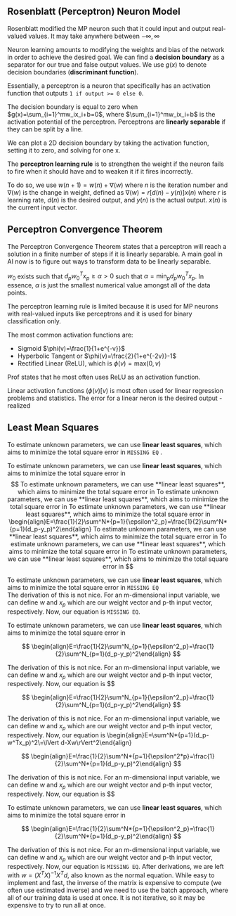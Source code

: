 ## Rosenblatt (Perceptron) Neuron Model

Rosenblatt modified the MP neuron such that it could input and output real-valued values. It may take anywhere between $-\infty, \infty$

Neuron learning amounts to modifying the weights and bias of the network in order to achieve the desired goal. We can find a **decision boundary** as a separator for our true and false output values. We use $g(x)$ to denote decision boundaries (**discriminant function**).

Essentially, a perceptron is a neuron that specifically has an activation function that outputs `1 if output >= 0 else 0`.

The decision boundary is equal to zero when $g(x)=\sum_{i=1}^mw_ix_i+b=0$, where $\sum_{i=1}^mw_ix_i+b$ is the activation potential of the perceptron. Perceptrons are **linearly separable** if they can be split by a line.

We can plot a 2D decision boundary by taking the activation function, setting it to zero, and solving for one x.

The **perceptron learning rule** is to strengthen the weight if the neuron fails to fire when it should have and to weaken it if it fires incorrectly.

To do so, we use $w(n+1)=w(n)+\nabla(w)$ where $n$ is the iteration number and $\nabla(w)$ is the change in weight, defined as $\nabla(w)=r[d(n)-y(n)]x(n)$ where $r$ is learning rate, $d(n)$ is the desired output, and $y(n)$ is the actual output. $x(n)$ is the current input vector.

## Perceptron Convergence Theorem

The Perceptron Convergence Theorem states that a perceptron will reach a solution in a finite number of steps if it is linearly separable. A main goal in AI now is to figure out ways to transform data to be linearly separable.

$w_0$ exists such that $d_pw^T_0x_p \geq \alpha > 0$ such that $\alpha=\text{min}_pd_pw^T_0x_p$. In essence, $\alpha$ is just the smallest numerical value amongst all of the data points.

The perceptron learning rule is limited because it is used for MP neurons with real-valued inputs like perceptrons and it is used for binary classification only.

The most common activation functions are:

- Sigmoid $\phi(v)=\frac{1}{1+e^{-v}}$
- Hyperbolic Tangent or $\phi(v)=\frac{2}{1+e^{-2v}}-1$
- Rectified Linear (ReLU), which is $\phi(v)=\text{max}(0,v)$

Prof states that he most often uses ReLU as an activation function.

Linear activation functions ($\phi(v)[v$) is most often used for linear regression problems and statistics. The error for a linear neron is the desired output - realized

## Least Mean Squares

To estimate unknown parameters, we can use **linear least squares**, which aims to minimize the total square error in `MISSING EQ` .

To estimate unknown parameters, we can use **linear least squares**, which aims to minimize the total square error in $$  
To estimate unknown parameters, we can use **linear least squares**, which aims to minimize the total square error in  
To estimate unknown parameters, we can use **linear least squares**, which aims to minimize the total square error in  
To estimate unknown parameters, we can use **linear least squares**, which aims to minimize the total square error in \begin{align}E=\frac{1}{2}\sum^N*{p=1}{\epsilon^2_p}=\frac{1}{2}\sum^N*{p=1}(d_p-y_p)^2\end{align}  
To estimate unknown parameters, we can use **linear least squares**, which aims to minimize the total square error in  
To estimate unknown parameters, we can use **linear least squares**, which aims to minimize the total square error in  
To estimate unknown parameters, we can use **linear least squares**, which aims to minimize the total square error in $$

To estimate unknown parameters, we can use **linear least squares**, which aims to minimize the total square error in `MISSING EQ`  
The derivation of this is not nice. For an m-dimensional input variable, we can define $w$ and $x_p$ which are our weight vector and p-th input vector, respectively. Now, our equation is `MISSING EQ`.

To estimate unknown parameters, we can use **linear least squares**, which aims to minimize the total square error in

$$
\begin{align}E=\frac{1}{2}\sum^N_{p=1}{\epsilon^2_p}=\frac{1}{2}\sum^N_{p=1}(d_p-y_p)^2\end{align}
$$

The derivation of this is not nice. For an m-dimensional input variable, we can define $w$ and $x_p$ which are our weight vector and p-th input vector, respectively. Now, our equation is $$

$$
\begin{align}E=\frac{1}{2}\sum^N_{p=1}{\epsilon^2_p}=\frac{1}{2}\sum^N_{p=1}(d_p-y_p)^2\end{align}
$$

The derivation of this is not nice. For an m-dimensional input variable, we can define $w$ and $x_p$ which are our weight vector and p-th input vector, respectively. Now, our equation is \begin{align}E=\sum^N\*{p=1}(d_p-w^Tx_p)^2\\=\lVert d-Xw\rVert^2\end{align}

$$
\begin{align}E=\frac{1}{2}\sum^N*{p=1}{\epsilon^2*p}=\frac{1}{2}\sum^N*{p=1}(d_p-y_p)^2\end{align}
$$

The derivation of this is not nice. For an m-dimensional input variable, we can define $w$ and $x_p$ which are our weight vector and p-th input vector, respectively. Now, our equation is $$

To estimate unknown parameters, we can use **linear least squares**, which aims to minimize the total square error in

$$
\begin{align}E=\frac{1}{2}\sum^N*{p=1}{\epsilon^2_p}=\frac{1}{2}\sum^N*{p=1}(d_p-y_p)^2\end{align}
$$

The derivation of this is not nice. For an m-dimensional input variable, we can define $w$ and $x_p$ which are our weight vector and p-th input vector, respectively. Now, our equation is `MISSING EQ`. After derivations, we are left with $w=(X^TX)^{-1}X^Td$, also known as the normal equation. While easy to implement and fast, the inverse of the matrix is expensive to compute (we often use estimated inverse) and we need to use the batch approach, where all of our training data is used at once. It is not iterative, so it may be expensive to try to run all at once.

$$
$$
